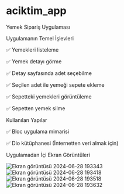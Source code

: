 # aciktim_app
Yemek Sipariş Uygulaması

Uygulamanın Temel İşlevleri

✅ Yemekleri listeleme

✅ Yemek detayı görme

✅ Detay sayfasında adet seçebilme

✅ Seçilen adet ile yemeği sepete ekleme

✅ Sepetteki yemekleri görüntüleme

✅ Sepetten yemek silme

Kullanılan Yapılar

✅ Bloc uygulama mimarisi

✅ Dio kütüphanesi (İnternetten veri almak için)

Uygulamadan İçi Ekran Görüntüleri


![Ekran görüntüsü 2024-06-28 193343](https://github.com/VeliDasan/Aciktim_App/assets/94240815/0b7c6288-8cea-4acf-8c61-510d24bb20e6)
![Ekran görüntüsü 2024-06-28 193418](https://github.com/VeliDasan/Aciktim_App/assets/94240815/4adac721-7a75-478d-a92b-813e95e86dfe)
![Ekran görüntüsü 2024-06-28 193518](https://github.com/VeliDasan/Aciktim_App/assets/94240815/4d1242c6-1519-4005-b04c-55bb35ed91ae)
![Ekran görüntüsü 2024-06-28 193632](https://github.com/VeliDasan/Aciktim_App/assets/94240815/b8aebf30-d02b-4d72-86f9-345fd8acc65f)






